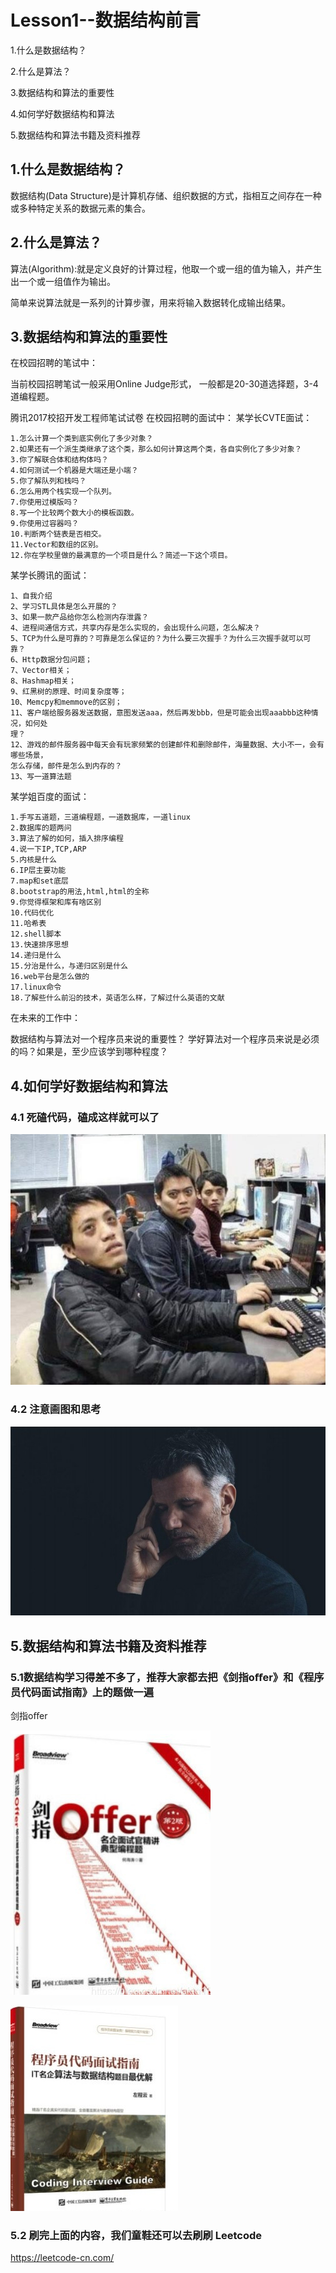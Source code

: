 # Lesson1--数据结构前言

1.什么是数据结构？

2.什么是算法？

3.数据结构和算法的重要性

4.如何学好数据结构和算法

5.数据结构和算法书籍及资料推荐

## 1.什么是数据结构？

数据结构(Data Structure)是计算机存储、组织数据的方式，指相互之间存在一种或多种特定关系的数据元素的集合。

## 2.什么是算法？

算法(Algorithm):就是定义良好的计算过程，他取一个或一组的值为输入，并产生出一个或一组值作为输出。

简单来说算法就是一系列的计算步骤，用来将输入数据转化成输出结果。

## 3.数据结构和算法的重要性

在校园招聘的笔试中：

当前校园招聘笔试一般采用Online Judge形式， 一般都是20-30道选择题，3-4道编程题。

腾讯2017校招开发工程师笔试试卷
在校园招聘的面试中：
某学长CVTE面试：

    1.怎么计算一个类到底实例化了多少对象？
    2.如果还有一个派生类继承了这个类，那么如何计算这两个类，各自实例化了多少对象？
    3.你了解联合体和结构体吗？
    4.如何测试一个机器是大端还是小端？
    5.你了解队列和栈吗？
    6.怎么用两个栈实现一个队列。
    7.你使用过模版吗？
    8.写一个比较两个数大小的模板函数。
    9.你使用过容器吗？
    10.判断两个链表是否相交。
    11.Vector和数组的区别。
    12.你在学校里做的最满意的一个项目是什么？简述一下这个项目。


某学长腾讯的面试：

    1、自我介绍
    2、学习STL具体是怎么开展的？
    3、如果一款产品给你怎么检测内存泄露？
    4、进程间通信方式，共享内存是怎么实现的，会出现什么问题，怎么解决？
    5、TCP为什么是可靠的？可靠是怎么保证的？为什么要三次握手？为什么三次握手就可以可靠？
    6、Http数据分包问题；
    7、Vector相关；
    8、Hashmap相关；
    9、红黑树的原理、时间复杂度等；
    10、Memcpy和memmove的区别；
    11、客户端给服务器发送数据，意图发送aaa，然后再发bbb，但是可能会出现aaabbb这种情况，如何处
    理？
    12、游戏的邮件服务器中每天会有玩家频繁的创建邮件和删除邮件，海量数据、大小不一，会有哪些场景，
    怎么存储，邮件是怎么到内存的？
    13、写一道算法题


某学姐百度的面试：

    1.手写五道题，三道编程题，一道数据库，一道linux
    2.数据库的题两问
    3.算法了解的如何，插入排序编程
    4.说一下IP,TCP,ARP
    5.内核是什么
    6.IP层主要功能
    7.map和set底层
    8.bootstrap的用法,html,html的全称
    9.你觉得框架和库有啥区别
    10.代码优化
    11.哈希表
    12.shell脚本
    13.快速排序思想
    14.递归是什么
    15.分治是什么，与递归区别是什么
    16.web平台是怎么做的
    17.linux命令
    18.了解些什么前沿的技术，英语怎么样，了解过什么英语的文献


在未来的工作中：

数据结构与算法对一个程序员来说的重要性？
学好算法对一个程序员来说是必须的吗？如果是，至少应该学到哪种程度？

## 4.如何学好数据结构和算法

### 4.1 死磕代码，磕成这样就可以了

![image-20220702182346725](01-数据结构前言.assets/image-20220702182346725.png)

### 4.2 注意画图和思考

![image-20220702182401824](01-数据结构前言.assets/image-20220702182401824.png)

## 5.数据结构和算法书籍及资料推荐

### 5.1数据结构学习得差不多了，推荐大家都去把《剑指oﬀer》和《程序员代码面试指南》上的题做一遍

剑指oﬀer

![image-20220702182413617](01-数据结构前言.assets/image-20220702182413617.png)

![image-20220702182430596](01-数据结构前言.assets/image-20220702182430596.png)

### 5.2 刷完上面的内容，我们童鞋还可以去刷刷 Leetcode

https://leetcode-cn.com/

 


